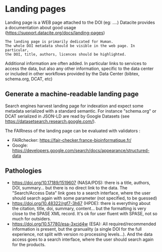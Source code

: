 # Landing pages
Landing page is a WEB page attached to the DOI (eg: ....)
Datacite provides a documentation about good usage (https://support.datacite.org/docs/landing-pages)

```
The landing page is primarily dedicated for Human. 
The whole DOI metadata should be visible in the web page. In particular, 
the DOI, title, authors, licences should be highlighted.
```

Additional information are often added. In particular links to services to access the data, but also any other information, specific to the data center or included in other workflows provided by the Data Center (bibtex, schema.org, DCAT, etc)

## Generate a machine-readable landing page
Search engines harvest landing page for indexation and expect some metadata serialized with a standard semantic.
For instance "schema.org" or DCAT serialized in JSON-LD are read by Google Datasets (see https://datasetsearch.research.google.com/). 

The FAIRness of the landing page can be evaluated with validators :

- FAIRchecker: https://fair-checker.france-bioinformatique.fr/
- Google: https://developers.google.com/search/docs/appearance/structured-data

## Pathologies
- https://doi.org/10.17189/1519607 (NASA/PDS): there is a title, authors, DOI, summary... but there is no direct link to the data. The "Search/Access Data" link goes to a search interface, where the user should search again with some parameter (not specified, to be guessed)
- https://doi.org/10.48322/rgf7-3h67 (HPDE): there is everything about the citation, title, doi, summary, content... but the formatting is very close to the SPASE XML record. It's ok for user fluent with SPASE, not so much for outsiders.
- https://doi.org/10.57780/esa-3xcjd4w (ESA): All required/recommended information is present, but the granuality (a single DOI for the full experience, not split with version ro processing levels...). And the data access goes to a search interface, where the user should search again for the products.
